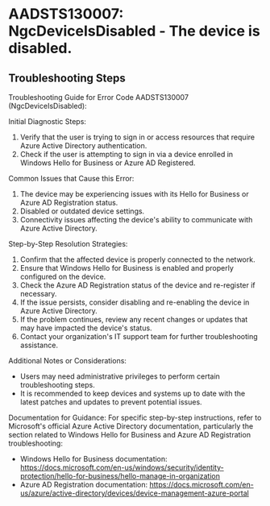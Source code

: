 
# AADSTS130007: NgcDeviceIsDisabled - The device is disabled.


## Troubleshooting Steps
Troubleshooting Guide for Error Code AADSTS130007 (NgcDeviceIsDisabled):

Initial Diagnostic Steps:
1. Verify that the user is trying to sign in or access resources that require Azure Active Directory authentication.
2. Check if the user is attempting to sign in via a device enrolled in Windows Hello for Business or Azure AD Registered.

Common Issues that Cause this Error:
1. The device may be experiencing issues with its Hello for Business or Azure AD Registration status.
2. Disabled or outdated device settings.
3. Connectivity issues affecting the device's ability to communicate with Azure Active Directory.

Step-by-Step Resolution Strategies:
1. Confirm that the affected device is properly connected to the network.
2. Ensure that Windows Hello for Business is enabled and properly configured on the device.
3. Check the Azure AD Registration status of the device and re-register if necessary.
4. If the issue persists, consider disabling and re-enabling the device in Azure Active Directory.
5. If the problem continues, review any recent changes or updates that may have impacted the device's status.
6. Contact your organization's IT support team for further troubleshooting assistance.

Additional Notes or Considerations:
- Users may need administrative privileges to perform certain troubleshooting steps.
- It is recommended to keep devices and systems up to date with the latest patches and updates to prevent potential issues.

Documentation for Guidance:
For specific step-by-step instructions, refer to Microsoft's official Azure Active Directory documentation, particularly the section related to Windows Hello for Business and Azure AD Registration troubleshooting:
- Windows Hello for Business documentation: https://docs.microsoft.com/en-us/windows/security/identity-protection/hello-for-business/hello-manage-in-organization
- Azure AD Registration documentation: https://docs.microsoft.com/en-us/azure/active-directory/devices/device-management-azure-portal